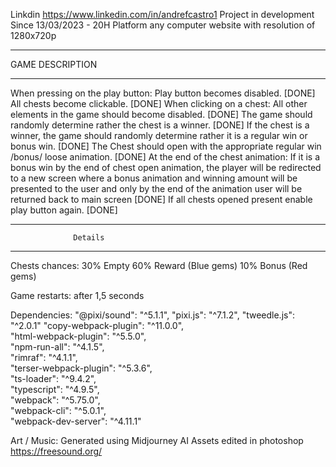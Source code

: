 Linkdin https://www.linkedin.com/in/andrefcastro1
Project in development Since 13/03/2023 - 20H
Platform any computer website with resolution of 1280x720p


***************************************************
 GAME DESCRIPTION
***************************************************

When pressing on the play button:
    Play button becomes disabled. [DONE]
    All chests become clickable. [DONE]
When clicking on a chest:
    All other elements in the game should become disabled. [DONE]
    The game should randomly determine rather the chest is a winner.  [DONE]
    If the chest is a winner, the game should randomly determine rather it is a regular win or bonus win. [DONE]
    The Chest should open with the appropriate regular win /bonus/ loose animation.  [DONE]
At the end of the chest animation:
    If it is a bonus win by the end of chest open animation, the player will be redirected to a new screen where a bonus animation and winning amount will be presented to the user and only by the end of the animation user will be returned back to main screen [DONE]
    If all chests opened present enable play button again. [DONE]


***************************************************
                  Details
***************************************************

Chests chances:
    30% Empty
    60% Reward (Blue gems)
    10% Bonus    (Red gems)

Game restarts:
    after 1,5 seconds

Dependencies:
    "@pixi/sound": "^5.1.1",
    "pixi.js": "^7.1.2",
    "tweedle.js": "^2.0.1"
    "copy-webpack-plugin": "^11.0.0",    
    "html-webpack-plugin": "^5.5.0",     
    "npm-run-all": "^4.1.5",    
     "rimraf": "^4.1.1",     
    "terser-webpack-plugin": "^5.3.6",     
    "ts-loader": "^9.4.2",    
     "typescript": "^4.9.5",     
    "webpack": "^5.75.0",     
    "webpack-cli": "^5.0.1",     
    "webpack-dev-server": "^4.11.1"


Art / Music:
    Generated using Midjourney AI
    Assets edited in photoshop
    https://freesound.org/